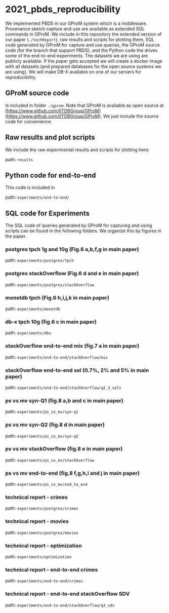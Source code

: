# 2021_pbds_reproducibility

We implemented PBDS in our GProM system which is a middleware. Provenance sketch capture and use are available as extended SQL commands in GProM. We include in this repository the extended version of our paper (`./techReport`), raw results and scripts for plotting them, SQL code generated by GProM for capture and use queries, the GProM source code (for the branch that support PBDS), and the Python code the drives some of the end-to-end experiments. The datasets we are using are publicly available. If the paper gets accepted we will create a docker image with all datasets (and prepared databases for the open source systems we are using). We will make DB-X available on one of our servers for reproducibility.


## GProM source code

Is included in folder `./gprom`. Note that GProM is available as open source at [https://www.github.com/IITDBGroup/GProM](https://www.github.com/IITDBGroup/GProM). We just include the source code for convenience.

## Raw results and plot scripts

We include the raw experimental results and scripts for plotting here:

path: `results`

## Python code for end-to-end

This code is included in

path: `experiments/end-to-end/`

## SQL code for Experiments

The SQL code of queries generated by GProM for capturing and using scripts can be found in the following folders. We organize this by figures in the paper.

### postgres tpch 1g and 10g (Fig.6 a,b,f,g in main paper)
path: `experiments/postgres/tpch`

### postgres stackOverflow (Fig.6 d and e in main paper)
path: `experiments/postgres/stackOverflow`

### monetdb tpch (Fig.6 h,i,j,k in main paper)
path: `experiments/monetdb`

### db-x tpch 10g (fig.6 c in main paper)
path: `experiments/dbx`

### stackOverflow end-to-end mix (fig.7 a in main paper)
path: `experiments/end-to-end/stackOverflow/mix`

### stackOverflow end-to-end sel (0.7%, 2% and 5% in main paper)
path: `experiments/end-to-end/stackOverflow/q2_3_sels`

### ps vs mv syn-Q1 (fig.8 a,b and c in main paper)
path: `experiments/ps_vs_mv/syn-q1`

### ps vs mv syn-Q2 (fig.8 d in main paper)
path: `experiments/ps_vs_mv/syn-q2`

### ps vs mv stackOverflow (fig.8 e in main paper)
path: `experiments/ps_vs_mv/stackOverflow`

### ps vs mv end-to-end (fig.8 f,g,h,i and j in main paper)
path: `experiments/ps_vs_mv/end_to_end`

### technical report - crimes
path: `experiments/postgres/crimes`

### technical report - movies
path: `experiments/postgres/movies`


### technical report - optimization
path: `experiments/optimization`

### technical report - end-to-end crimes
path: `experiments/end-to-end/crimes`

### technical report - end-to-end stackOverflow SDV
path: `experiments/end-to-end/stackOverflow/q3_sdv`
